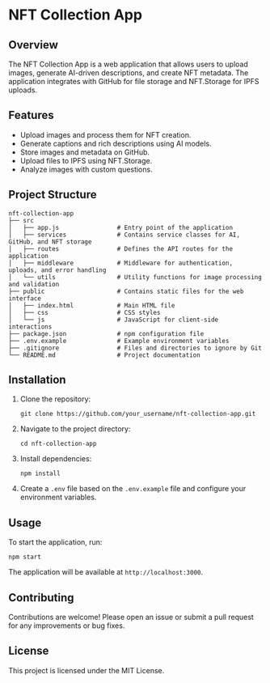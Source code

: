 # NFT Collection App

## Overview
The NFT Collection App is a web application that allows users to upload images, generate AI-driven descriptions, and create NFT metadata. The application integrates with GitHub for file storage and NFT.Storage for IPFS uploads.

## Features
- Upload images and process them for NFT creation.
- Generate captions and rich descriptions using AI models.
- Store images and metadata on GitHub.
- Upload files to IPFS using NFT.Storage.
- Analyze images with custom questions.

## Project Structure
```
nft-collection-app
├── src
│   ├── app.js                # Entry point of the application
│   ├── services              # Contains service classes for AI, GitHub, and NFT storage
│   ├── routes                # Defines the API routes for the application
│   ├── middleware            # Middleware for authentication, uploads, and error handling
│   └── utils                 # Utility functions for image processing and validation
├── public                    # Contains static files for the web interface
│   ├── index.html            # Main HTML file
│   ├── css                   # CSS styles
│   └── js                    # JavaScript for client-side interactions
├── package.json              # npm configuration file
├── .env.example              # Example environment variables
├── .gitignore                # Files and directories to ignore by Git
└── README.md                 # Project documentation
```

## Installation
1. Clone the repository:
   ```
   git clone https://github.com/your_username/nft-collection-app.git
   ```
2. Navigate to the project directory:
   ```
   cd nft-collection-app
   ```
3. Install dependencies:
   ```
   npm install
   ```
4. Create a `.env` file based on the `.env.example` file and configure your environment variables.

## Usage
To start the application, run:
```
npm start
```
The application will be available at `http://localhost:3000`.

## Contributing
Contributions are welcome! Please open an issue or submit a pull request for any improvements or bug fixes.

## License
This project is licensed under the MIT License.